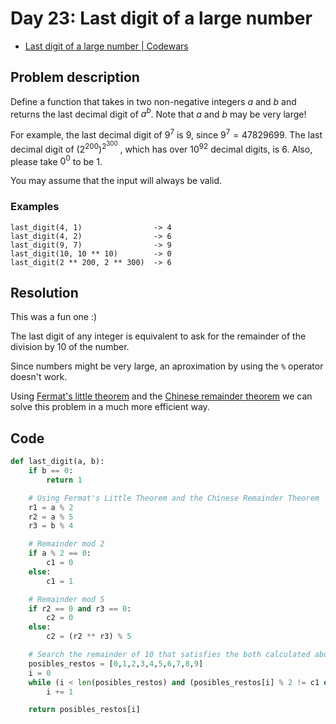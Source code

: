 # Day 23: Last digit of a large number

- [Last digit of a large number | Codewars](https://www.codewars.com/kata/5511b2f550906349a70004e1)

## Problem description

Define a function that takes in two non-negative integers $a$ and $b$ and returns the last decimal digit of $a^b$. Note that $a$ and $b$ may be very large!

For example, the last decimal digit of $9^7$ is $9$, since $9^7=47829699$. The last decimal digit of $(2^{200})^{2^{300}}$ , which has over $10^{92}$ decimal digits, is $6$. Also, please take $0^0$ to be $1$.

You may assume that the input will always be valid.

### Examples

```text
last_digit(4, 1)                -> 4
last_digit(4, 2)                -> 6
last_digit(9, 7)                -> 9
last_digit(10, 10 ** 10)        -> 0
last_digit(2 ** 200, 2 ** 300)  -> 6
```

## Resolution

This was a fun one :)

The last digit of any integer is equivalent to ask for the remainder of the division by 10 of the number.

Since numbers might be very large, an aproximation by using the `%` operator doesn't work.

Using [Fermat's little theorem](https://en.wikipedia.org/wiki/Fermat%27s_little_theorem) and the [Chinese remainder theorem](https://en.wikipedia.org/wiki/Chinese_remainder_theorem) we can solve this problem in a much more efficient way.

## Code

```python
def last_digit(a, b):
    if b == 0:
        return 1

    # Using Fermat's Little Theorem and the Chinese Remainder Theorem
    r1 = a % 2
    r2 = a % 5
    r3 = b % 4

    # Remainder mod 2
    if a % 2 == 0:
        c1 = 0
    else:
        c1 = 1

    # Remainder mod 5
    if r2 == 0 and r3 == 0:
        c2 = 0
    else:
        c2 = (r2 ** r3) % 5

    # Search the remainder of 10 that satisfies the both calculated above
    posibles_restos = [0,1,2,3,4,5,6,7,8,9]
    i = 0
    while (i < len(posibles_restos) and (posibles_restos[i] % 2 != c1 or posibles_restos[i] % 5 != c2)):
        i += 1

    return posibles_restos[i]
```
